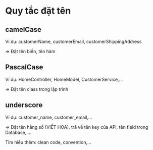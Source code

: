 # Quy tắc đặt tên

## camelCase

Ví dụ: customerName, customerEmail, customerShippingAddress

=> Đặt tên biến, tên hàm

## PascalCase

Ví dụ: HomeController, HomeModel, CustomerService,...

=> Đặt tên class trong lập trình

## underscore

Ví dụ: customer_name, customer_email,...

=> Đặt tên hằng số (VIẾT HOA), trả về tên key của API, tên field trong Database,....

Tìm hiểu thêm: clean code, convention,...
